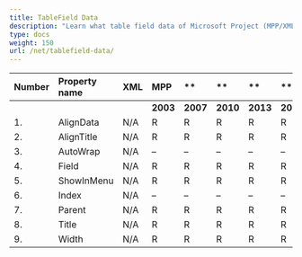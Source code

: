 ```yaml
---
title: TableField Data
description: "Learn what table field data of Microsoft Project (MPP/XML) files are can be written or read by Aspose.Tasks for .NET."
type: docs
weight: 150
url: /net/tablefield-data/
---
```


|**Number** |**Property name** |**XML** |**MPP** |** |** |**  |** |** |** |**Comments** |
| :- | :- | :- | :- | :- | :- | :- | :- | :- | :- | :- |
| | | |**2003** |**2007** |**2010** |**2013** |**2016** |**2019** |**2021** | |
|1. |AlignData |N/A |R |R |R |R |R |R |R | |
|2. |AlignTitle |N/A |R |R |R |R |R |R |R | |
|3. |AutoWrap |N/A |– |– |– |– |– |– |– | |
|4. |Field |N/A |R |R |R |R |R |R |R | |
|5. |ShowInMenu |N/A |R |R |R |R |R |R |R | |
|6. |Index |N/A |– |– |– |– |– |– |– | |
|7. |Parent|N/A |R |R |R |R |R |R |R | |
|8. |Title|N/A |R |R |R |R |R |R |R | |
|9. |Width|N/A |R |R |R |R |R |R |R | |


